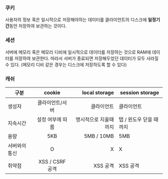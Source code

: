### 쿠키

사용자의 정보 혹은 일시적으로 저장해야하는 데이터를 클라이언트의 디스크에 **일정기간**동안 저장하여 보관하는 것이다.

### 세션

서버에 메모리 혹은 메모리 디비에 일시적으로 데이터를 저장하는 것으로 RAM에 데이터를 저장하여 보관한다. 따라서 서버가 종료되면 저장해두었던 데이터가 모두 사라질 수 있다. (메모리 디비 같은 경우는 디스크에 저장하도록 할 수 있다)

### 캐쉬

| 구분          |      cookie      |         local storage | session storage         |
| ------------- | :--------------: | --------------------: | ----------------------- |
| 생성자        | 클라이언트/서버  |            클라이언트 | 클라이언트              |
| 지속시간      | 설정 여부에 따름 | 명시적으로 지울때까지 | 탭 / 윈도우 닫을 때까지 |
| 용량          |       5KB        |            5MB / 10MB | 5MB                     |
| 서버와의 통신 |        O         |                     X | X                       |
| 취약점        | XSS / CSRF 공격  |              XSS 공격 | XSS 공격                |
